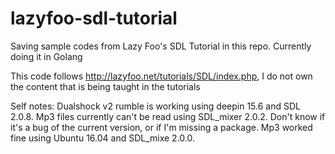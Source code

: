 # lazyfoo-sdl-tutorial
Saving sample codes from Lazy Foo's SDL Tutorial in this repo. Currently doing it in Golang

This code follows http://lazyfoo.net/tutorials/SDL/index.php, I do not own the content that is being taught in the tutorials

Self notes: Dualshock v2 rumble is working using deepin 15.6 and SDL 2.0.8.
Mp3 files currently can't be read using SDL_mixer 2.0.2. Don't know if it's a bug of the current version, or if I'm missing a package. Mp3 worked fine using Ubuntu 16.04 and SDL_mixe 2.0.0.
